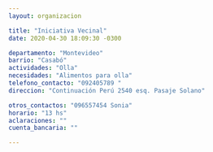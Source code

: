 ```yaml
---
layout: organizacion

title: "Iniciativa Vecinal"
date: 2020-04-30 18:09:30 -0300

departamento: "Montevideo"
barrio: "Casabó"
actividades: "Olla"
necesidades: "Alimentos para olla"
telefono_contacto: "092405789 "
direccion: "Continuación Perú 2540 esq. Pasaje Solano"

otros_contactos: "096557454 Sonia"
horario: "13 hs"
aclaraciones: ""
cuenta_bancaria: ""

---
```

